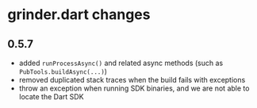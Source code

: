 # grinder.dart changes

## 0.5.7
- added `runProcessAsync()` and related async methods (such as `PubTools.buildAsync(...)`)
- removed duplicated stack traces when the build fails with exceptions 
- throw an exception when running SDK binaries, and we are not able to locate the Dart SDK
